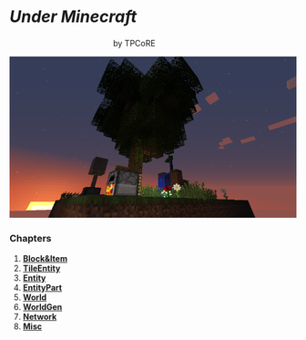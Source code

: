 # *Under Minecraft*

　　　　　　　　　　　　　by TPCoRE

![](.png)

### Chapters
1. **[Block&Item](Chapter1/.md)**
2. **[TileEntity](Chapter2/.md)**
3. **[Entity](Chapter3/.md)**
4. **[EntityPart](Chapter4/.md)**
5. **[World](Chapter5/.md)**
6. **[WorldGen](Chapter6/.md)**
7. **[Network](Chapter7/.md)**
8. **[Misc](Chapter8/.md)**